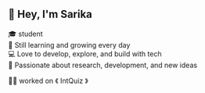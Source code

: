 ##                                     👋 Hey, I'm Sarika

🎓 student  
🌱 Still learning and growing every day  
💻 Love to develop, explore, and build with tech  
🔬 Passionate about research, development, and new ideas

👩‍💻 worked on 《 IntQuiz 》

